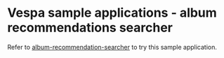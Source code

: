 <!-- Copyright Verizon Media. Licensed under the terms of the Apache 2.0 license. See LICENSE in the project root. -->
# Vespa sample applications - album recommendations searcher

Refer to [album-recommendation-searcher](https://cloud.vespa.ai/album-recommendation-searcher)
to try this sample application.
